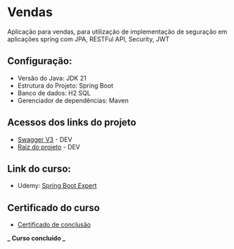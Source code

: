 # Vendas
 Aplicação para vendas, para utilização de implementação de seguração em aplicações spring com JPA, RESTFul API, Security, JWT

## Configuração:
  - Versão do Java: JDK 21
  - Estrutura do Projeto: Spring Boot 
  - Banco de dados: H2 SQL
  - Gerenciador de dependências: Maven 
  
## Acessos dos links do projeto
   - [Swagger V3](http://localhost:8081/sistema-vendas/swagger-ui.html) - DEV
   - [Raiz do projeto](http://localhost:8081/sistema-vendas/) - DEV

## Link do curso:
  - Udemy: [Spring Boot Expert](https://www.udemy.com/course/spring-boot-expert/?couponCode=ST8MT40924)


## Certificado do curso
  - [Certificado de conclusão](https://www.udemy.com/certificate/UC-df2fa62a-5f54-4a8c-9e28-e79e0224c55b/)

**_ Curso concluido _**
